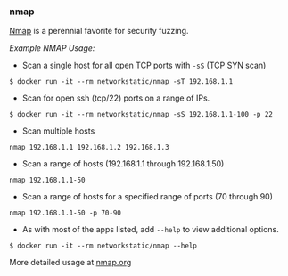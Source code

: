 ### nmap

[Nmap](https://nmap.org) is a perennial favorite for security fuzzing.

*Example NMAP Usage:*

* Scan a single host for all open TCP ports with `-sS` (TCP SYN scan) 

```
$ docker run -it --rm networkstatic/nmap -sT 192.168.1.1
```

* Scan for open ssh (tcp/22) ports on a range of IPs.

```
$ docker run -it --rm networkstatic/nmap -sS 192.168.1.1-100 -p 22
```

* Scan multiple hosts

```
nmap 192.168.1.1 192.168.1.2 192.168.1.3
```

* Scan a range of hosts (192.168.1.1 through 192.168.1.50)

```
nmap 192.168.1.1-50
```
* Scan a range of hosts for a specified range of ports (70 through 90)

```
nmap 192.168.1.1-50 -p 70-90
```

* As with most of the apps listed, add `--help` to view additional options.

```
$ docker run -it --rm networkstatic/nmap --help
```

More detailed usage at [nmap.org](https://nmap.org/book/man-briefoptions.html)